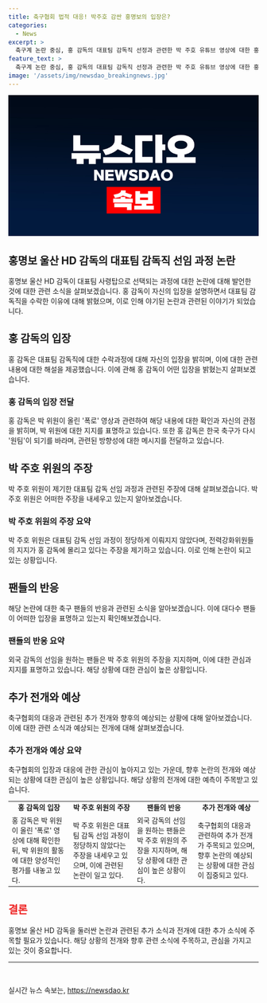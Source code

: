 ```yaml
---
title: 축구협회 법적 대응! 박주호 감싼 홍명보의 입장은?
categories:
  - News
excerpt: >
  축구계 논란 중심, 홍 감독의 대표팀 감독직 선정과 관련한 박 주호 유튜브 영상에 대한 홍 감독의 응답. 대한축구협회, 박 위원에 대한 법적 대응 검토. 홍 감독은 감사하면서도 본질적인 것은 포용과 발전. 박 위원은 전력강화위원회의 절차 위반과 외국 감독 선호로 논란 발생. 홍 감독은 박 주호를 지지하며 한국 축구의 통일과 발전을 바란다고 전달. 축구계와 팬들의 관심이 집중되는 상황.
feature_text: >
  축구계 논란 중심, 홍 감독의 대표팀 감독직 선정과 관련한 박 주호 유튜브 영상에 대한 홍 감독의 응답. 대한축구협회, 박 위원에 대한 법적 대응 검토. 홍 감독은 감사하면서도 본질적인 것은 포용과 발전. 박 위원은 전력강화위원회의 절차 위반과 외국 감독 선호로 논란 발생. 홍 감독은 박 주호를 지지하며 한국 축구의 통일과 발전을 바란다고 전달. 축구계와 팬들의 관심이 집중되는 상황.
image: '/assets/img/newsdao_breakingnews.jpg'
---
```


<p><img src="/assets/img/newsdao_breakingnews.jpg" alt="firstkoreanews 속보" /></p>

<h2>홍명보 울산 HD 감독의 대표팀 감독직 선임 과정 논란</h2>

<p data-ke-size="size16">홍명보 울산 HD 감독이 대표팀 사령탑으로 선택되는 과정에 대한 논란에 대해 발언한 것에 대한 관련 소식을 살펴보겠습니다. 홍 감독이 자신의 입장을 설명하면서 대표팀 감독직을 수락한 이유에 대해 밝혔으며, 이로 인해 야기된 논란과 관련된 이야기가 되었습니다.</p>

<h2 data-ke-size="size26">홍 감독의 입장</h2>

<p data-ke-size="size16">홍 감독은 대표팀 감독직에 대한 수락과정에 대해 자신의 입장을 밝히며, 이에 대한 관련 내용에 대한 해설을 제공했습니다. 이에 관해 홍 감독이 어떤 입장을 밝혔는지 살펴보겠습니다.</p>

<h3>홍 감독의 입장 전달</h3>

<p data-ke-size="size16">홍 감독은 박 위원이 올린 '폭로' 영상과 관련하여 해당 내용에 대한 확인과 자신의 관점을 밝히며, 박 위원에 대한 지지를 표명하고 있습니다. 또한 홍 감독은 한국 축구가 다시 '원팀'이 되기를 바라며, 관련된 방향성에 대한 메시지를 전달하고 있습니다.</p>

<h2 data-ke-size="size26">박 주호 위원의 주장</h2>

<p data-ke-size="size16">박 주호 위원이 제기한 대표팀 감독 선임 과정과 관련된 주장에 대해 살펴보겠습니다. 박 주호 위원은 어떠한 주장을 내세우고 있는지 알아보겠습니다.</p>

<h3>박 주호 위원의 주장 요약</h3>

<p data-ke-size="size16">박 주호 위원은 대표팀 감독 선임 과정이 정당하게 이뤄지지 않았다며, 전력강화위원들의 지지가 홍 감독에 몰리고 있다는 주장을 제기하고 있습니다. 이로 인해 논란이 되고 있는 상황입니다.</p>

<h2 data-ke-size="size26">팬들의 반응</h2>

<p data-ke-size="size16">해당 논란에 대한 축구 팬들의 반응과 관련된 소식을 알아보겠습니다. 이에 대다수 팬들이 어떠한 입장을 표명하고 있는지 확인해보겠습니다.</p>

<h3>팬들의 반응 요약</h3>

<p data-ke-size="size16">외국 감독의 선임을 원하는 팬들은 박 주호 위원의 주장을 지지하며, 이에 대한 관심과 지지를 표명하고 있습니다. 해당 상황에 대한 관심이 높은 상황입니다.</p>

<h2 data-ke-size="size26">추가 전개와 예상</h2>

<p data-ke-size="size16">축구협회의 대응과 관련된 추가 전개와 향후의 예상되는 상황에 대해 알아보겠습니다. 이에 대한 관련 소식과 예상되는 전개에 대해 살펴보겠습니다.</p>

<h3>추가 전개와 예상 요약</h3>

<p data-ke-size="size16">축구협회의 입장과 대응에 관한 관심이 높아지고 있는 가운데, 향후 논란의 전개와 예상되는 상황에 대한 관심이 높은 상황입니다. 해당 상황의 전개에 대한 예측이 주목받고 있습니다.</p>

<table>
    <tr>
        <td style="text-align: center; height: 17px;"><b>홍 감독의 입장</b></td>
        <td style="text-align: center; height: 17px;"><b>박 주호 위원의 주장</b></td>
        <td style="text-align: center; height: 17px;"><b>팬들의 반응</b></td>
        <td style="text-align: center; height: 17px;"><b>추가 전개와 예상</b></td>
    </tr>
    <tr>
        <td>홍 감독은 박 위원이 올린 '폭로' 영상에 대해 확인한 뒤, 박 위원의 활동에 대한 양성적인 평가를 내놓고 있다.</td>
        <td>박 주호 위원은 대표팀 감독 선임 과정이 정당하지 않았다는 주장을 내세우고 있으며, 이에 관련된 논란이 일고 있다.</td>
        <td>외국 감독의 선임을 원하는 팬들은 박 주호 위원의 주장을 지지하며, 해당 상황에 대한 관심이 높은 상황이다.</td>
        <td>축구협회의 대응과 관련하여 추가 전개가 주목되고 있으며, 향후 논란의 예상되는 상황에 대한 관심이 집중되고 있다.</td>
    </tr>
</table>

<h2><b><span style="color: #ee2323;">결론</span></b></h2>

<p data-ke-size="size16">홍명보 울산 HD 감독을 둘러싼 논란과 관련된 추가 소식과 전개에 대한 추가 소식에 주목할 필요가 있습니다. 해당 상황의 전개와 향후 관련 소식에 주목하고, 관심을 가지고 있는 것이 중요합니다.</p>

<hr>

<p data-ke-size="size16">&nbsp;</p>
실시간 뉴스 속보는, <a href="https://newsdao.kr" rel="dofollow">https://newsdao.kr</a>


